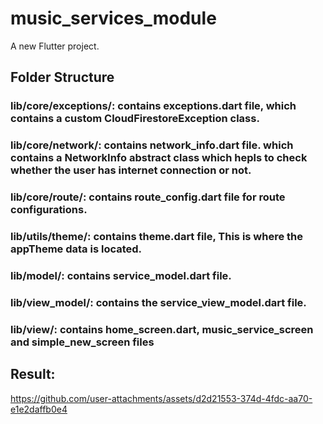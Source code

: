 # music_services_module

A new Flutter project.

## Folder Structure

### lib/core/exceptions/: contains exceptions.dart file, which contains a custom CloudFirestoreException class.
### lib/core/network/: contains network_info.dart file. which contains a NetworkInfo abstract class which hepls to check whether the user has internet connection  or not.
### lib/core/route/: contains route_config.dart file for route configurations.
### lib/utils/theme/: contains theme.dart file, This is where the appTheme data is located.
### lib/model/: contains service_model.dart file.
### lib/view_model/: contains the service_view_model.dart file.
### lib/view/: contains home_screen.dart, music_service_screen and simple_new_screen files


## Result:
https://github.com/user-attachments/assets/d2d21553-374d-4fdc-aa70-e1e2daffb0e4

